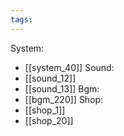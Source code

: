 ```yaml
---
tags:
---
```

System:
- [[system_40]]
Sound:
- [[sound_12]]
- [[sound_13]]
Bgm:
- [[bgm_220]]
Shop:
- [[shop_1]]
- [[shop_20]]
